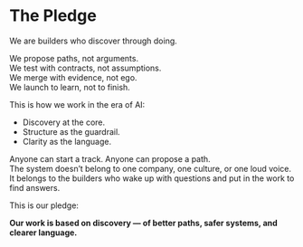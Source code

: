 # The Pledge

We are builders who discover through doing.  

We propose paths, not arguments.  
We test with contracts, not assumptions.  
We merge with evidence, not ego.  
We launch to learn, not to finish.  

This is how we work in the era of AI:  
- Discovery at the core.  
- Structure as the guardrail.  
- Clarity as the language.  

Anyone can start a track. Anyone can propose a path.  
The system doesn’t belong to one company, one culture, or one loud voice.  
It belongs to the builders who wake up with questions and put in the work to find answers.  

This is our pledge:  

**Our work is based on discovery — of better paths, safer systems, and clearer language.**  

